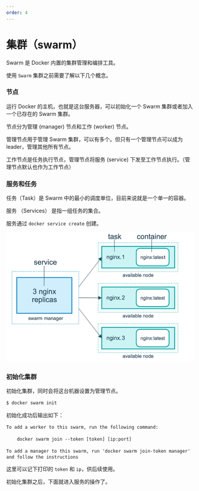 ```yaml
---
order: 4
---
```


# 集群（swarm）

Swarm 是 Docker 内置的集群管理和编排工具。

使用 `Swarm` 集群之前需要了解以下几个概念。

### 节点

运行 Docker 的主机，也就是这台服务器，可以初始化一个 Swarm 集群或者加入一个已存在的 Swarm 集群。

节点分为管理 (manager) 节点和工作 (worker) 节点。

管理节点用于管理 Swarm 集群，可以有多个。但只有一个管理节点可以成为 leader，管理其他所有节点。

工作节点是任务执行节点，管理节点将服务 (service) 下发至工作节点执行。（管理节点默认也作为工作节点）

### 服务和任务

任务（Task）是 Swarm 中的最小的调度单位，目前来说就是一个单一的容器。

服务 （Services） 是指一组任务的集合。

服务通过 `docker service create` 创建。

![services-diagram](../image/services-diagram.png)

### 初始化集群

初始化集群，同时会将这台机器设置为管理节点。

```sh
$ docker swarm init
```

初始化成功后输出如下：

```
To add a worker to this swarm, run the following command:

    docker swarm join --token [token] [ip:port]

To add a manager to this swarm, run 'docker swarm join-token manager' and follow the instructions
```

这里可以记下打印的 `token` 和 `ip`，供后续使用。

初始化集群之后，下面就进入服务的操作了。

